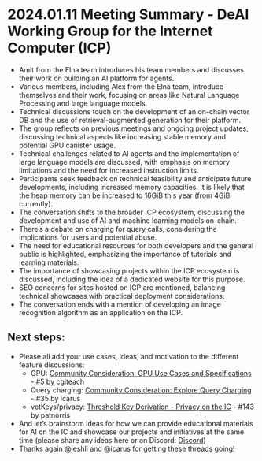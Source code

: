 # 2024.01.11 Meeting Summary - DeAI Working Group for the Internet Computer (ICP)

- Amit from the Elna team introduces his team members and discusses their work on building an AI platform for agents.
- Various members, including Alex from the Elna team, introduce themselves and their work, focusing on areas like Natural Language Processing and large language models.
- Technical discussions touch on the development of an on-chain vector DB and the use of retrieval-augmented generation for their platform.
- The group reflects on previous meetings and ongoing project updates, discussing technical aspects like increasing stable memory and potential GPU canister usage.
- Technical challenges related to AI agents and the implementation of large language models are discussed, with emphasis on memory limitations and the need for increased instruction limits.
- Participants seek feedback on technical feasibility and anticipate future developments, including increased memory capacities. It is likely that the heap memory can be increased to 16GiB this year (from 4GiB currently).
- The conversation shifts to the broader ICP ecosystem, discussing the development and use of AI and machine learning models on-chain.
- There’s a debate on charging for query calls, considering the implications for users and potential abuse.
- The need for educational resources for both developers and the general public is highlighted, emphasizing the importance of tutorials and learning materials.
- The importance of showcasing projects within the ICP ecosystem is discussed, including the idea of a dedicated website for this purpose.
- SEO concerns for sites hosted on ICP are mentioned, balancing technical showcases with practical deployment considerations.
- The conversation ends with a mention of developing an image recognition algorithm as an application on the ICP.

## Next steps:

- Please all add your use cases, ideas, and motivation to the different feature discussions:
  - GPU: [Community Consideration: GPU Use Cases and Specifications](https://forum.dfinity.org/t/community-consideration-gpu-use-cases-and-specifications/26309/5) - #5 by cgiteach
  - Query charging: [Community Consideration: Explore Query Charging](https://forum.dfinity.org/t/community-consideration-explore-query-charging/19247/35) - #35 by icarus
  - vetKeys/privacy: [Threshold Key Derivation - Privacy on the IC](https://forum.dfinity.org/t/threshold-key-derivation-privacy-on-the-ic/16560/143) - #143 by patnorris
- And let’s brainstorm ideas for how we can provide educational materials for AI on the IC and showcase our projects and initiatives at the same time (please share any ideas here or on Discord: [Discord](https://discord.com/channels/748416164832608337/1184160869614108873/1195076688300736592))
- Thanks again @jeshli and @icarus for getting these threads going!
